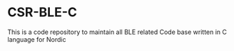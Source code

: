 # CSR-BLE-C
This is a code repository to maintain all BLE related Code base written in C language for Nordic 
